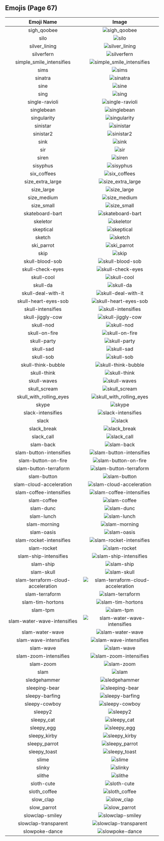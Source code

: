 
  ## Emojis (Page 67)
  |Emoji Name|Image|
  | :-: | :-: |
  |sigh_qoobee| ![sigh_qoobee](/emojis/hashicorp/sigh_qoobee.gif)|
  |silo| ![silo](/emojis/hashicorp/silo.png)|
  |silver_lining| ![silver_lining](/emojis/hashicorp/silver_lining.png)|
  |silverfern| ![silverfern](/emojis/hashicorp/silverfern.png)|
  |simple_smile_intensifies| ![simple_smile_intensifies](/emojis/hashicorp/simple_smile_intensifies.gif)|
  |sims| ![sims](/emojis/hashicorp/sims.png)|
  |sinatra| ![sinatra](/emojis/hashicorp/sinatra.png)|
  |sine| ![sine](/emojis/hashicorp/sine.png)|
  |sing| ![sing](/emojis/hashicorp/sing.gif)|
  |single-ravioli| ![single-ravioli](/emojis/hashicorp/single-ravioli.png)|
  |singlebean| ![singlebean](/emojis/hashicorp/singlebean.jpg)|
  |singularity| ![singularity](/emojis/hashicorp/singularity.jpg)|
  |sinistar| ![sinistar](/emojis/hashicorp/sinistar.jpg)|
  |sinistar2| ![sinistar2](/emojis/hashicorp/sinistar2.gif)|
  |sink| ![sink](/emojis/hashicorp/sink.png)|
  |sir| ![sir](/emojis/hashicorp/sir.png)|
  |siren| ![siren](/emojis/hashicorp/siren.gif)|
  |sisyphus| ![sisyphus](/emojis/hashicorp/sisyphus.gif)|
  |six_coffees| ![six_coffees](/emojis/hashicorp/six_coffees.png)|
  |size_extra_large| ![size_extra_large](/emojis/hashicorp/size_extra_large.png)|
  |size_large| ![size_large](/emojis/hashicorp/size_large.png)|
  |size_medium| ![size_medium](/emojis/hashicorp/size_medium.png)|
  |size_small| ![size_small](/emojis/hashicorp/size_small.png)|
  |skateboard-bart| ![skateboard-bart](/emojis/hashicorp/skateboard-bart.gif)|
  |skeletor| ![skeletor](/emojis/hashicorp/skeletor.jpg)|
  |skeptical| ![skeptical](/emojis/hashicorp/skeptical.png)|
  |sketch| ![sketch](/emojis/hashicorp/sketch.png)|
  |ski_parrot| ![ski_parrot](/emojis/hashicorp/ski_parrot.gif)|
  |skip| ![skip](/emojis/hashicorp/skip.gif)|
  |skull-blood-sob| ![skull-blood-sob](/emojis/hashicorp/skull-blood-sob.png)|
  |skull-check-eyes| ![skull-check-eyes](/emojis/hashicorp/skull-check-eyes.png)|
  |skull-cool| ![skull-cool](/emojis/hashicorp/skull-cool.png)|
  |skull-da| ![skull-da](/emojis/hashicorp/skull-da.png)|
  |skull-deal-with-it| ![skull-deal-with-it](/emojis/hashicorp/skull-deal-with-it.gif)|
  |skull-heart-eyes-sob| ![skull-heart-eyes-sob](/emojis/hashicorp/skull-heart-eyes-sob.png)|
  |skull-intensifies| ![skull-intensifies](/emojis/hashicorp/skull-intensifies.gif)|
  |skull-jiggly-cow| ![skull-jiggly-cow](/emojis/hashicorp/skull-jiggly-cow.gif)|
  |skull-nod| ![skull-nod](/emojis/hashicorp/skull-nod.gif)|
  |skull-on-fire| ![skull-on-fire](/emojis/hashicorp/skull-on-fire.gif)|
  |skull-party| ![skull-party](/emojis/hashicorp/skull-party.gif)|
  |skull-sad| ![skull-sad](/emojis/hashicorp/skull-sad.png)|
  |skull-sob| ![skull-sob](/emojis/hashicorp/skull-sob.png)|
  |skull-think-bubble| ![skull-think-bubble](/emojis/hashicorp/skull-think-bubble.png)|
  |skull-think| ![skull-think](/emojis/hashicorp/skull-think.png)|
  |skull-waves| ![skull-waves](/emojis/hashicorp/skull-waves.gif)|
  |skull_scream| ![skull_scream](/emojis/hashicorp/skull_scream.png)|
  |skull_with_rolling_eyes| ![skull_with_rolling_eyes](/emojis/hashicorp/skull_with_rolling_eyes.png)|
  |skype| ![skype](/emojis/hashicorp/skype.png)|
  |slack-intensifies| ![slack-intensifies](/emojis/hashicorp/slack-intensifies.gif)|
  |slack| ![slack](/emojis/hashicorp/slack.png)|
  |slack_break| ![slack_break](/emojis/hashicorp/slack_break.png)|
  |slack_call| ![slack_call](/emojis/hashicorp/slack_call.png)|
  |slam-back| ![slam-back](/emojis/hashicorp/slam-back.jpg)|
  |slam-button-intensifies| ![slam-button-intensifies](/emojis/hashicorp/slam-button-intensifies.gif)|
  |slam-button-on-fire| ![slam-button-on-fire](/emojis/hashicorp/slam-button-on-fire.gif)|
  |slam-button-terraform| ![slam-button-terraform](/emojis/hashicorp/slam-button-terraform.jpg)|
  |slam-button| ![slam-button](/emojis/hashicorp/slam-button.jpg)|
  |slam-cloud-acceleration| ![slam-cloud-acceleration](/emojis/hashicorp/slam-cloud-acceleration.png)|
  |slam-coffee-intensifies| ![slam-coffee-intensifies](/emojis/hashicorp/slam-coffee-intensifies.gif)|
  |slam-coffee| ![slam-coffee](/emojis/hashicorp/slam-coffee.jpg)|
  |slam-dunc| ![slam-dunc](/emojis/hashicorp/slam-dunc.png)|
  |slam-lunch| ![slam-lunch](/emojis/hashicorp/slam-lunch.jpg)|
  |slam-morning| ![slam-morning](/emojis/hashicorp/slam-morning.jpg)|
  |slam-oasis| ![slam-oasis](/emojis/hashicorp/slam-oasis.png)|
  |slam-rocket-intensifies| ![slam-rocket-intensifies](/emojis/hashicorp/slam-rocket-intensifies.gif)|
  |slam-rocket| ![slam-rocket](/emojis/hashicorp/slam-rocket.png)|
  |slam-ship-intensifies| ![slam-ship-intensifies](/emojis/hashicorp/slam-ship-intensifies.gif)|
  |slam-ship| ![slam-ship](/emojis/hashicorp/slam-ship.png)|
  |slam-skull| ![slam-skull](/emojis/hashicorp/slam-skull.png)|
  |slam-terraform-cloud-acceleration| ![slam-terraform-cloud-acceleration](/emojis/hashicorp/slam-terraform-cloud-acceleration.png)|
  |slam-terraform| ![slam-terraform](/emojis/hashicorp/slam-terraform.png)|
  |slam-tim-hortons| ![slam-tim-hortons](/emojis/hashicorp/slam-tim-hortons.jpg)|
  |slam-tpm| ![slam-tpm](/emojis/hashicorp/slam-tpm.png)|
  |slam-water-wave-intensifies| ![slam-water-wave-intensifies](/emojis/hashicorp/slam-water-wave-intensifies.gif)|
  |slam-water-wave| ![slam-water-wave](/emojis/hashicorp/slam-water-wave.png)|
  |slam-wave-intensifies| ![slam-wave-intensifies](/emojis/hashicorp/slam-wave-intensifies.gif)|
  |slam-wave| ![slam-wave](/emojis/hashicorp/slam-wave.jpg)|
  |slam-zoom-intensifies| ![slam-zoom-intensifies](/emojis/hashicorp/slam-zoom-intensifies.gif)|
  |slam-zoom| ![slam-zoom](/emojis/hashicorp/slam-zoom.png)|
  |slam| ![slam](/emojis/hashicorp/slam.gif)|
  |sledgehammer| ![sledgehammer](/emojis/hashicorp/sledgehammer.png)|
  |sleeping-bear| ![sleeping-bear](/emojis/hashicorp/sleeping-bear.png)|
  |sleepy-barfing| ![sleepy-barfing](/emojis/hashicorp/sleepy-barfing.png)|
  |sleepy-cowboy| ![sleepy-cowboy](/emojis/hashicorp/sleepy-cowboy.png)|
  |sleepy2| ![sleepy2](/emojis/hashicorp/sleepy2.png)|
  |sleepy_cat| ![sleepy_cat](/emojis/hashicorp/sleepy_cat.png)|
  |sleepy_egg| ![sleepy_egg](/emojis/hashicorp/sleepy_egg.gif)|
  |sleepy_kirby| ![sleepy_kirby](/emojis/hashicorp/sleepy_kirby.gif)|
  |sleepy_parrot| ![sleepy_parrot](/emojis/hashicorp/sleepy_parrot.gif)|
  |sleepy_toast| ![sleepy_toast](/emojis/hashicorp/sleepy_toast.png)|
  |slime| ![slime](/emojis/hashicorp/slime.png)|
  |slinky| ![slinky](/emojis/hashicorp/slinky.gif)|
  |slithe| ![slithe](/emojis/hashicorp/slithe.png)|
  |sloth-cute| ![sloth-cute](/emojis/hashicorp/sloth-cute.jpg)|
  |sloth_coffee| ![sloth_coffee](/emojis/hashicorp/sloth_coffee.png)|
  |slow_clap| ![slow_clap](/emojis/hashicorp/slow_clap.gif)|
  |slow_parrot| ![slow_parrot](/emojis/hashicorp/slow_parrot.gif)|
  |slowclap-smiley| ![slowclap-smiley](/emojis/hashicorp/slowclap-smiley.gif)|
  |slowclap-transparent| ![slowclap-transparent](/emojis/hashicorp/slowclap-transparent.gif)|
  |slowpoke-dance| ![slowpoke-dance](/emojis/hashicorp/slowpoke-dance.gif)|
  